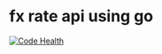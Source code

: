 # fx rate api using go

[![Code Health](https://github.com/PeerIslands/aci-fx-go/actions/workflows/code_health.yml/badge.svg)](https://github.com/PeerIslands/aci-fx-go/actions/workflows/code_health.yml)



